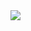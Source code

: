 <img src="https://cdn.discordapp.com/attachments/911193271609491487/921280363886686210/kickick-001.jpg" />
